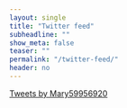 ```yaml
---
layout: single
title: "Twitter feed"
subheadline: ""
show_meta: false
teaser: ""
permalink: "/twitter-feed/"
header: no
---
```


<a class="twitter-timeline" href="https://twitter.com/Mary59956920?ref_src=twsrc%5Etfw">Tweets by Mary59956920</a> <script async src="https://platform.twitter.com/widgets.js" charset="utf-8"></script>
